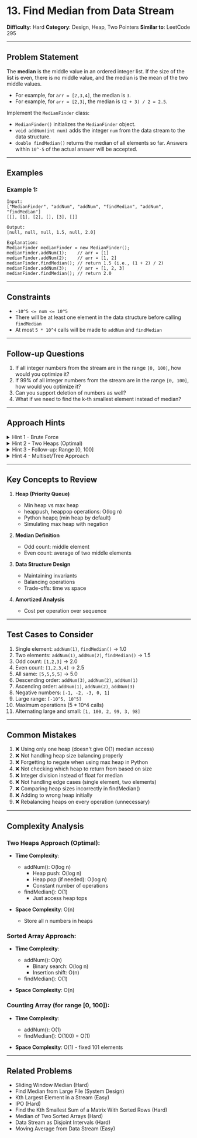 # 13. Find Median from Data Stream

**Difficulty**: Hard
**Category**: Design, Heap, Two Pointers
**Similar to**: LeetCode 295

---

## Problem Statement

The **median** is the middle value in an ordered integer list. If the size of the list is even, there is no middle value, and the median is the mean of the two middle values.

- For example, for `arr = [2,3,4]`, the median is `3`.
- For example, for `arr = [2,3]`, the median is `(2 + 3) / 2 = 2.5`.

Implement the `MedianFinder` class:

- `MedianFinder()` initializes the `MedianFinder` object.
- `void addNum(int num)` adds the integer `num` from the data stream to the data structure.
- `double findMedian()` returns the median of all elements so far. Answers within `10^-5` of the actual answer will be accepted.

---

## Examples

### Example 1:
```
Input:
["MedianFinder", "addNum", "addNum", "findMedian", "addNum", "findMedian"]
[[], [1], [2], [], [3], []]

Output:
[null, null, null, 1.5, null, 2.0]

Explanation:
MedianFinder medianFinder = new MedianFinder();
medianFinder.addNum(1);    // arr = [1]
medianFinder.addNum(2);    // arr = [1, 2]
medianFinder.findMedian(); // return 1.5 (i.e., (1 + 2) / 2)
medianFinder.addNum(3);    // arr = [1, 2, 3]
medianFinder.findMedian(); // return 2.0
```

---

## Constraints

- `-10^5 <= num <= 10^5`
- There will be at least one element in the data structure before calling `findMedian`
- At most `5 * 10^4` calls will be made to `addNum` and `findMedian`

---

## Follow-up Questions

1. If all integer numbers from the stream are in the range `[0, 100]`, how would you optimize it?
2. If 99% of all integer numbers from the stream are in the range `[0, 100]`, how would you optimize it?
3. Can you support deletion of numbers as well?
4. What if we need to find the k-th smallest element instead of median?

---

## Approach Hints

<details>
<summary>Hint 1 - Brute Force</summary>

Maintain a sorted list:
- `addNum()`: Insert in sorted position using binary search
- `findMedian()`: Return middle element(s)

Time: O(n) per insertion (shifting elements), O(1) for median
Space: O(n)

Not optimal for frequent insertions.
</details>

<details>
<summary>Hint 2 - Two Heaps (Optimal)</summary>

**Key Insight**: Split numbers into two halves:
- Lower half (max heap): Stores smaller half of numbers
- Upper half (min heap): Stores larger half of numbers

**Invariants**:
1. Max heap size ≥ min heap size (difference ≤ 1)
2. Every element in max heap ≤ every element in min heap
3. Median is either:
   - max_heap.top (if odd total count)
   - (max_heap.top + min_heap.top) / 2 (if even)

**Structure**:
```
Numbers:     [1, 2, 3, 4, 5, 6, 7]
              ↓  ↓  ↓     ↓  ↓  ↓
Max Heap:    [1, 2, 3, 4]  (stores as negatives in Python)
Min Heap:       [5, 6, 7]
Median:         4 (top of max heap)

Numbers:     [1, 2, 3, 4, 5, 6]
              ↓  ↓  ↓     ↓  ↓  ↓
Max Heap:    [1, 2, 3]
Min Heap:       [4, 5, 6]
Median:         (3 + 4) / 2 = 3.5
```

**Algorithm**:
```python
import heapq

class MedianFinder:
    def __init__(self):
        self.max_heap = []  # lower half (negate for max heap)
        self.min_heap = []  # upper half

    def addNum(self, num):
        # Add to max heap first
        heapq.heappush(self.max_heap, -num)

        # Balance: ensure max_heap top <= min_heap top
        if self.min_heap and -self.max_heap[0] > self.min_heap[0]:
            val = -heapq.heappop(self.max_heap)
            heapq.heappush(self.min_heap, val)

        # Balance sizes: max_heap can have at most 1 more element
        if len(self.min_heap) > len(self.max_heap):
            val = heapq.heappop(self.min_heap)
            heapq.heappush(self.max_heap, -val)

    def findMedian(self):
        if len(self.max_heap) > len(self.min_heap):
            return -self.max_heap[0]
        return (-self.max_heap[0] + self.min_heap[0]) / 2.0
```

Time: addNum() O(log n), findMedian() O(1)
Space: O(n)
</details>

<details>
<summary>Hint 3 - Follow-up: Range [0, 100]</summary>

Use counting array (bucket sort approach):
```python
class MedianFinder:
    def __init__(self):
        self.count = [0] * 101  # for range [0, 100]
        self.total = 0

    def addNum(self, num):
        self.count[num] += 1
        self.total += 1

    def findMedian(self):
        mid = (self.total + 1) // 2
        cumulative = 0
        for i in range(101):
            cumulative += self.count[i]
            if cumulative >= mid:
                if self.total % 2 == 1:
                    return float(i)
                else:
                    # Find second middle
                    if cumulative > mid:
                        return float(i)
                    # Find next non-zero
                    for j in range(i+1, 101):
                        if self.count[j] > 0:
                            return (i + j) / 2.0
```

Time: addNum() O(1), findMedian() O(100) = O(1)
Space: O(100) = O(1)
</details>

<details>
<summary>Hint 4 - Multiset/Tree Approach</summary>

Use balanced BST (like TreeMap in Java, SortedList in Python):
- Maintain sorted order
- Track middle pointer(s)

Time: addNum() O(log n), findMedian() O(1)
Space: O(n)

Language dependent implementation.
</details>

---

## Key Concepts to Review

1. **Heap (Priority Queue)**
   - Min heap vs max heap
   - heappush, heappop operations: O(log n)
   - Python heapq (min heap by default)
   - Simulating max heap with negation

2. **Median Definition**
   - Odd count: middle element
   - Even count: average of two middle elements

3. **Data Structure Design**
   - Maintaining invariants
   - Balancing operations
   - Trade-offs: time vs space

4. **Amortized Analysis**
   - Cost per operation over sequence

---

## Test Cases to Consider

1. Single element: `addNum(1)`, `findMedian()` → 1.0
2. Two elements: `addNum(1)`, `addNum(2)`, `findMedian()` → 1.5
3. Odd count: `[1,2,3]` → 2.0
4. Even count: `[1,2,3,4]` → 2.5
5. All same: `[5,5,5,5]` → 5.0
6. Descending order: `addNum(3)`, `addNum(2)`, `addNum(1)`
7. Ascending order: `addNum(1)`, `addNum(2)`, `addNum(3)`
8. Negative numbers: `[-1, -2, -3, 0, 1]`
9. Large range: `[-10^5, 10^5]`
10. Maximum operations (5 * 10^4 calls)
11. Alternating large and small: `[1, 100, 2, 99, 3, 98]`

---

## Common Mistakes

1. ❌ Using only one heap (doesn't give O(1) median access)
2. ❌ Not handling heap size balancing properly
3. ❌ Forgetting to negate when using max heap in Python
4. ❌ Not checking which heap to return from based on size
5. ❌ Integer division instead of float for median
6. ❌ Not handling edge cases (single element, two elements)
7. ❌ Comparing heap sizes incorrectly in findMedian()
8. ❌ Adding to wrong heap initially
9. ❌ Rebalancing heaps on every operation (unnecessary)

---

## Complexity Analysis

### Two Heaps Approach (Optimal):
- **Time Complexity**:
  - addNum(): O(log n)
    - Heap push: O(log n)
    - Heap pop (if needed): O(log n)
    - Constant number of operations
  - findMedian(): O(1)
    - Just access heap tops

- **Space Complexity**: O(n)
  - Store all n numbers in heaps

### Sorted Array Approach:
- **Time Complexity**:
  - addNum(): O(n)
    - Binary search: O(log n)
    - Insertion shift: O(n)
  - findMedian(): O(1)

- **Space Complexity**: O(n)

### Counting Array (for range [0, 100]):
- **Time Complexity**:
  - addNum(): O(1)
  - findMedian(): O(100) = O(1)

- **Space Complexity**: O(1) - fixed 101 elements

---

## Related Problems

- Sliding Window Median (Hard)
- Find Median from Large File (System Design)
- Kth Largest Element in a Stream (Easy)
- IPO (Hard)
- Find the Kth Smallest Sum of a Matrix With Sorted Rows (Hard)
- Median of Two Sorted Arrays (Hard)
- Data Stream as Disjoint Intervals (Hard)
- Moving Average from Data Stream (Easy)

